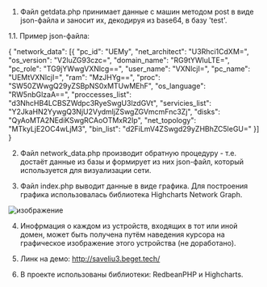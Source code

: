 
1. Файл getdata.php принимает данные с машин методом post в виде json-файла и заносит их, декодируя из base64, в базу 'test'.

  1.1. Пример json-файла:

  { "network_data": [{ "pc_id": "UEMy", "net_architect": "U3Rhci1CdXM=", "os_version": "V2luZG93czc=", "domain_name": "RG9tYWluLTE=", "pc_role": "TG9jYWwgVXNlcg==", "user_name": "VXNlcjI=", "pc_name": "UEMtVXNlcjI=", "ram": "MzJHYg==", "proc": "SW50ZWwgQ29yZSBpNS0xMTUwMEhF", "os_language": "RW5nbGlzaA==", "proccesses_list": "d3NhcHB4LCBSZWdpc3RyeSwgU3lzdGVt", "servicies_list": "Y2JkaHN2YywgQ3NjU2VydmljZSwgZGVmcmFnc3Zj", "disks": "QyAoMTA2NEdiKSwgRCAoOTMxR2Ip", "net_topology": "MTkyLjE2OC4wLjM3", "bin_list": "d2FiLmV4ZSwgd29yZHBhZC5leGU=" }] }

2. Файл network_data.php производит обратную процедуру - т.е. достаёт данные из базы и формирует из них json-файл, который используется для визуализации сети.

3. Файл index.php выводит данные в виде графика. Для построения графика использовалась библиотека Highcharts Network Graph. 

![изображение](https://user-images.githubusercontent.com/51049342/132531569-c10eeeb5-2958-4d7a-9bd2-0c8731aa6338.png)

  
4. Инофрмация о каждом из устройств, входящих в тот или иной домен, может быть получена путём наведения курсора на графическое изображение этого устройства (не доработано).

5. Линк на демо: http://saveliu3.beget.tech/

6. В проекте использованы библиотеки: RedbeanPHP и Highcharts.
